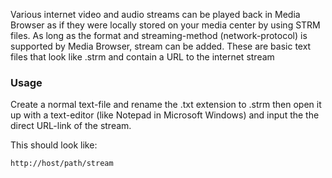 Various internet video and audio streams can be played back in Media Browser as if they were locally stored on your media center by using STRM files. As long as the format and streaming-method (network-protocol) is supported by Media Browser, stream can be added. These are basic text files that look like <name>.strm and contain a URL to the internet stream
 
### Usage

Create a normal text-file and rename the .txt extension to .strm then open it up with a text-editor (like Notepad in Microsoft Windows) and input the the direct URL-link of the stream.

This should look like:

`http://host/path/stream`